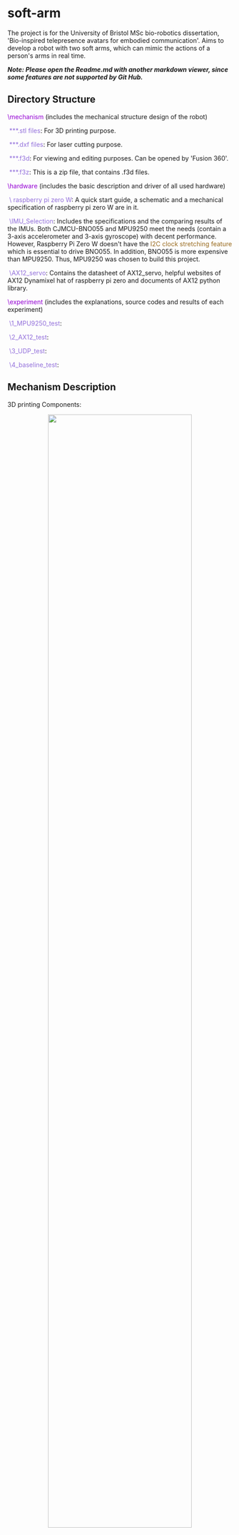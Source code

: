 # soft-arm
The project is for the University of Bristol MSc bio-robotics dissertation, 'Bio-inspired telepresence avatars for embodied communication'. Aims to develop a robot with two soft arms, which can mimic the actions of a person's arms in real time.



***Note: Please open the Readme.md with another markdown viewer, since some features are not supported by Git Hub.***

## Directory Structure

<font color=#9400D3>\mechanism</font> (includes the mechanical structure design of the robot)

​			<font color=#9370DB>***.stl files</font>: For 3D printing purpose.

​			<font color=#9370DB>***.dxf files</font>: For laser cutting purpose.

​			<font color=#9370DB>***.f3d</font>: For viewing and editing purposes. Can be opened by 'Fusion 360'.

​			<font color=#9370DB>***.f3z</font>: This is a zip file, that contains .f3d files.



<font color=#9400D3>\hardware</font> (includes the basic description and driver of all used hardware)

​			<font color=#9370DB>\ raspberry pi zero W</font>: A quick start guide, a schematic and a mechanical specification of raspberry pi zero W are in it.

​			<font color=#9370DB>\IMU_Selection</font>: Includes the specifications and the comparing results of the IMUs. Both CJMCU-BNO055 and MPU9250 meet the needs (contain a 3-axis accelerometer and 3-axis gyroscope) with decent performance. However, Raspberry Pi Zero W doesn't have the <font color=#996B1F>I2C clock stretching feature</font> which is essential to drive BNO055. In addition, BNO055 is more expensive than MPU9250. Thus, MPU9250 was chosen to build this project.

​			<font color=#9370DB>\AX12_servo</font>: Contains the datasheet of AX12_servo, helpful websites of AX12 Dynamixel hat of raspberry pi zero and documents of AX12 python library.



<font color=#9400D3>\experiment</font> (includes the explanations, source codes and results of each experiment)

​			<font color=#9370DB>\1_MPU9250_test</font>:

​			<font color=#9370DB>\2_AX12_test</font>:

​			<font color=#9370DB>\3_UDP_test</font>:

​			<font color=#9370DB>\4_baseline_test</font>:

## Mechanism Description

3D printing Components:

<center>
    <img width="80%" src="./imgs/mechanism_diagram(labelled).png">
    <br>
    <div style="color:grey">
        The labelled diagram of fusion 360 mechanism design. 
    </div>
</center>

***Note: The 'AX_12 motor' part is not for 3D printing but for reference. The .stl file of the ax_12 motor can be downloaded from  [AX_12 STL](https://en.robotis.com/service/downloadpage.php?ca_id=70).***

Active wire:

<center>
    <img width="40%" src="./imgs/active_wire.jpg">
    <br>
    <div style="color:grey">
        0.4mm Nylon Fishing Wire, 6.0 Spool Clear Monofilament Line.
    </div>
</center>

Passive wire:

<center>
    <img width="40%" height="40%" src="./imgs/passive_wire.jpg">
    <br>
    <div style="color:grey">
        5mm ID * 8mm OD Black Rubber Tube.
    </div>
</center>

##  Hardware Description

​	Rather than using the Raspberry Pi directly, a Dynamixel Hat of Raspberry Pi Zero helps control the motors and IMUs. There are two useful websites showing the hax's details:

   - [Raspberry Pi Zero Dynamixel Hat - Hackster.io](https://www.hackster.io/JosueAlejandroSavage/raspberry-pi-zero-dynamixel-hat-e59516)

   - [Raspberry Pi Zero Dynamixel Hat – Savage Electronics Blog](https://savageelectronics.com/raspberry-pi-zero-dynamixel-hat/)

     <center>
         <img width="50%" src="./imgs/dynamixelhat_pinout.jpg">
         <br>
         <div style="color:grey">
     		The pinout of the Dynamixel Hat.
         </div>
     </center>

     ​	The Raspberry Pi can both control the motors by sending instructions through UART and read data from IMUs by sending requests through I2C to the Hat. The following pictures illustrate what connectors should be applied to connect the motors and IMUs to the Hat in what order.

     <center>
         <img width="100%" src="./imgs/dynamixelhat_schematic.png">
         <br>
         <div style="color:grey">
             The schematic of the Dynamixel Hat.
         </div>
     </center>

     <center>
         <img width="100%" src="./imgs/dynamixelhat_bom.png">
         <br>
         <div style="color:grey">
             The BOM of the Dynamixel Hat.
         </div>
     </center>
     
     

## Set-up Steps Before Experiments

### Raspberry Pi Configuration

```shell
sudo raspi-config	# Enter the Raspberry Pi Software Configuration Tool.
```

<center>
    <img width="60%" src="./imgs/raspi_config.png">
    <br>
    <div style="color:grey">
        Raspberry Pi configuration.	Choose the third option.
    </div>
</center>

​	Enable the I2C and serial port interface.

### C Programming Streamline

```shell
sudo apt-get update
sudo apt-get upgrade
sudo apt-get install vim
vim xxx.c		# Or using the other edit tool like nano. 
gcc xxx.c -o xxx	# '-o' for renaming the output file. More guides can be found by 'gcc --help'.
chmod -x xxx	# Add the execution authority to the file output from gcc.
./xxx	# Run the program.
```



### Python Programming Environment

This project uses CircuitPython, which mainly developed by Adafruit and is a fork from MicroPython, to control the GPIOs and other hardwares on the raspberry Pi. To install CircuitPython, [this website](https://learn.adafruit.com/circuitpython-on-raspberrypi-linux/installing-circuitpython-on-raspberry-pi) can be referred. For convenience, the streamlined steps are shown here.

```shell
sudo apt-get update
sudo apt-get upgrade
sudo apt-get install python3-pip
sudo pip3 install --upgrade setuptools	
```

```shell
cd
sudo pip3 install --upgrade adafruit-python-shell
wget https://raw.githubusercontent.com/adafruit/Raspberry-Pi-Installer-Scripts/master/raspi-blinka.py
sudo python3 raspi-binka.py
```

## Experiments

### 1. UART

### 2. I2C

### 3. TCP



## Revisions

v0.0 Ongoings
